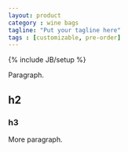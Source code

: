 ```yaml
---
layout: product
category : wine bags
tagline: "Put your tagline here"
tags : [customizable, pre-order]
---
```

{% include JB/setup %}

Paragraph.

## h2

### h3

More paragraph.
